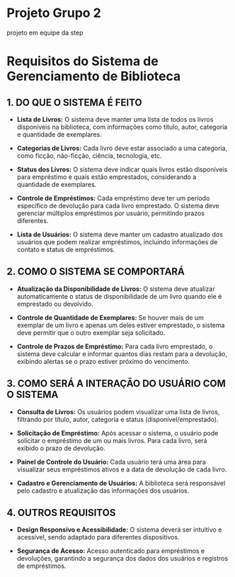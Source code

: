# Projeto Grupo 2
 projeto em equipe da step 

# Requisitos do Sistema de Gerenciamento de Biblioteca

## 1. DO QUE O SISTEMA É FEITO

- **Lista de Livros:** O sistema deve manter uma lista de todos os livros disponíveis na biblioteca, com informações como título, autor, categoria e quantidade de exemplares.

- **Categorias de Livros:** Cada livro deve estar associado a uma categoria, como ficção, não-ficção, ciência, tecnologia, etc.

- **Status dos Livros:** O sistema deve indicar quais livros estão disponíveis para empréstimo e quais estão emprestados, considerando a quantidade de exemplares.

- **Controle de Empréstimos:** Cada empréstimo deve ter um período específico de devolução para cada livro emprestado. O sistema deve gerenciar múltiplos empréstimos por usuário, permitindo prazos diferentes.

- **Lista de Usuários:** O sistema deve manter um cadastro atualizado dos usuários que podem realizar empréstimos, incluindo informações de contato e status de empréstimos.

## 2. COMO O SISTEMA SE COMPORTARÁ

- **Atualização da Disponibilidade de Livros:** O sistema deve atualizar automaticamente o status de disponibilidade de um livro quando ele é emprestado ou devolvido.

- **Controle de Quantidade de Exemplares:** Se houver mais de um exemplar de um livro e apenas um deles estiver emprestado, o sistema deve permitir que o outro exemplar seja solicitado.

- **Controle de Prazos de Empréstimo:** Para cada livro emprestado, o sistema deve calcular e informar quantos dias restam para a devolução, exibindo alertas se o prazo estiver próximo do vencimento.

## 3. COMO SERÁ A INTERAÇÃO DO USUÁRIO COM O SISTEMA

- **Consulta de Livros:** Os usuários podem visualizar uma lista de livros, filtrando por título, autor, categoria e status (disponível/emprestado).

- **Solicitação de Empréstimo:** Após acessar o sistema, o usuário pode solicitar o empréstimo de um ou mais livros. Para cada livro, será exibido o prazo de devolução.

- **Painel de Controle do Usuário:** Cada usuário terá uma área para visualizar seus empréstimos ativos e a data de devolução de cada livro.

- **Cadastro e Gerenciamento de Usuários:** A biblioteca será responsável pelo cadastro e atualização das informações dos usuários.

## 4. OUTROS REQUISITOS

- **Design Responsivo e Acessibilidade:** O sistema deverá ser intuitivo e acessível, sendo adaptado para diferentes dispositivos.

- **Segurança de Acesso:** Acesso autenticado para empréstimos e devoluções, garantindo a segurança dos dados dos usuários e registros de empréstimos.
